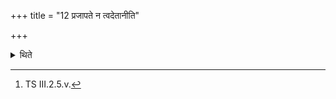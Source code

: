 +++
title = "12 प्रजापते न त्वदेतानीति"

+++

<details><summary>थिते</summary>

12. (The sacrificer and the Camasins) stand (on their own places) with a verse connected with Prajāpati viz. prajāpate na tvadetāni....[^1]  

[^1]: TS III.2.5.v.  
</details>
